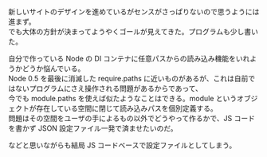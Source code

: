 新しいサイトのデザインを進めているがセンスがさっぱりないので思うようには進まず。  
でも大体の方針が決まってようやくゴールが見えてきた。プログラムも少し書いた。

自分で作っている Node の DI コンテナに任意パスからの読み込み機能をいれようかどうか悩んでいる。  
Node 0.5 を最後に消滅した require.paths に近いものがあるが、これは自前ではないプログラムにさえ操作される問題があるからであって、  
今でも module.paths を使えば似たようなことはできる。module というオブジェクトが存在している空間に閉じて読み込みパスを個別定義する。  
問題はその空間をユーザの手によるもの以外でどうやって作るかで、JS コードを書かず JSON 設定ファイル一発で済ませたいのだ。

などと思いながらも結局 JS コードベースで設定ファイルとしてしまう。
